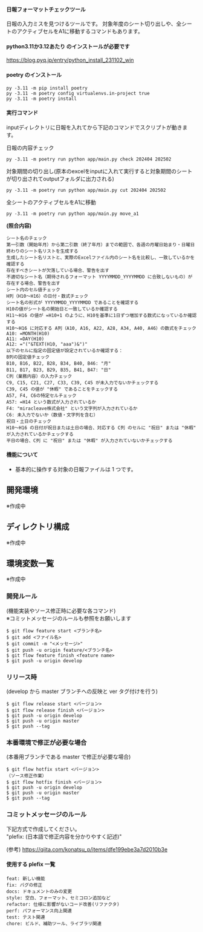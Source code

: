 #### 日報フォーマットチェックツール

日報の入力ミスを見つけるツールです。
対象年度のシート切り出しや、全シートのアクティブセルをA1に移動するコマンドもあります。


#### python3.11か3.12あたり のインストールが必要です

https://blog.pyq.jp/entry/python_install_231102_win

#### poetry のインストール

```
py -3.11 -m pip install poetry
py -3.11 -m poetry config virtualenvs.in-project true
py -3.11 -m poetry install
```

#### 実行コマンド

inputディレクトリに日報を入れてから下記のコマンドでスクリプトが動きます。

日報の内容チェック

```
py -3.11 -m poetry run python app/main.py check 202404 202502
```

対象期間の切り出し(原本のexcelをinputに入れて実行すると対象期間のシートが切り出されてoutputフォルダに出力される)

```
py -3.11 -m poetry run python app/main.py cut 202404 202502
```

全シートのアクティブセルをA1に移動

```
py -3.11 -m poetry run python app/main.py move_a1
```


**(照合内容)**

```
シート名のチェック
第一引数（開始年月）から第二引数（終了年月）までの範囲で、各週の月曜日始まり・日曜日終わりのシート名リストを生成する
生成したシート名リストと、実際のExcelファイル内のシート名を比較し、一致しているかを確認する
存在すべきシートが欠落している場合、警告を出す
不適切なシート名（期待されるフォーマット YYYYMMDD_YYYYMMDD に合致しないもの）が存在する場合、警告を出す
シート内のセル値チェック
H列（H10〜H16）の日付・数式チェック
シート名の形式が YYYYMMDD_YYYYMMDD であることを確認する
H10の値がシート名の開始日と一致しているか確認する
H11〜H16 の値が =H10+1 のように、H10を基準に1日ずつ増加する数式になっているか確認する
H10～H16 に対応する A列（A10, A16, A22, A28, A34, A40, A46）の数式をチェック
A10: =MONTH(H10)
A11: =DAY(H10)
A12: ="("&TEXT(H10, "aaa")&")"
以下のセルに指定の固定値が設定されているか確認する：
B列の固定値チェック
B10, B16, B22, B28, B34, B40, B46: "月"
B11, B17, B23, B29, B35, B41, B47: "日"
C列（業務内容）の入力チェック
C9, C15, C21, C27, C33, C39, C45 が未入力でないかチェックする
C39, C45 の値が "休暇" であることをチェックする
A57, F4, C6の特定セルチェック
A57: =H14 という数式が入力されているか
F4: "miracleave株式会社" という文字列が入力されているか
C6: 未入力でないか（数値・文字列を含む）
祝日・土日のチェック
H10〜H16 の日付が祝日または土日の場合、対応する C列 のセルに "祝日" または "休暇" が入力されているかチェックする
平日の場合、C列 に "祝日" または "休暇" が入力されていないかチェックする
```

#### 機能について

- 基本的に操作する対象の日報ファイルは 1 つです。


## 開発環境
※作成中

## ディレクトリ構成
※作成中

## 環境変数一覧

※作成中


### 開発ルール

(機能実装やソース修正時に必要な各コマンド)  
※コミットメッセージのルールも参照をお願いします

```
$ git flow feature start <ブランチ名>
$ git add <ファイル名>
$ git commit -m "<メッセージ>"
$ git push -u origin feature/<ブランチ名>
$ git flow feature finish <feature name>
$ git push -u origin develop
```

### リリース時

(develop から master ブランチへの反映と ver タグ付けを行う)

```
$ git flow release start <バージョン>
$ git flow release finish <バージョン>
$ git push -u origin develop
$ git push -u origin master
$ git push --tag
```

### 本番環境で修正が必要な場合

(本番用ブランチである master で修正が必要な場合)

```
$ git flow hotfix start <バージョン>
（ソース修正作業）
$ git flow hotfix finish <バージョン>
$ git push -u origin develop
$ git push -u origin master
$ git push --tag
```

### コミットメッセージのルール

下記方式で作成してください。  
"plefix: (日本語で修正内容を分かりやすく記述)"

(参考) https://qiita.com/konatsu_p/items/dfe199ebe3a7d2010b3e

#### 使用する plefix 一覧

```
feat: 新しい機能
fix: バグの修正
docs: ドキュメントのみの変更
style: 空白、フォーマット、セミコロン追加など
refactor: 仕様に影響がないコード改善(リファクタ)
perf: パフォーマンス向上関連
test: テスト関連
chore: ビルド、補助ツール、ライブラリ関連
```
